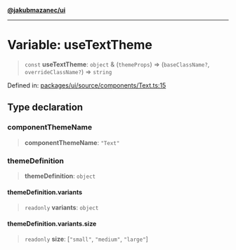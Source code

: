 [**@jakubmazanec/ui**](../README.md)

---

# Variable: useTextTheme

> `const` **useTextTheme**: `object` & (`themeProps`) => (`baseClassName?`, `overrideClassName?`) =>
> `string`

Defined in:
[packages/ui/source/components/Text.ts:15](https://github.com/jakubmazanec/tools/blob/a1a5edf56256b0aa4e209cc73bc7a07f5d7fc236/packages/ui/source/components/Text.ts#L15)

## Type declaration

### componentThemeName

> **componentThemeName**: `"Text"`

### themeDefinition

> **themeDefinition**: `object`

#### themeDefinition.variants

> `readonly` **variants**: `object`

#### themeDefinition.variants.size

> `readonly` **size**: \[`"small"`, `"medium"`, `"large"`\]
